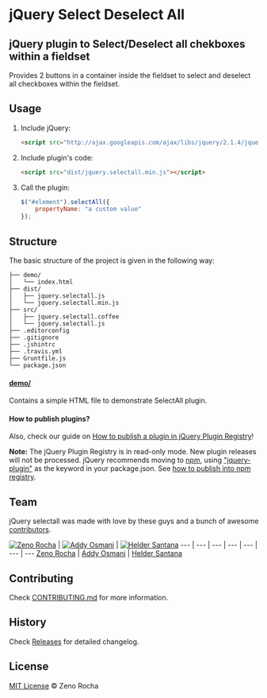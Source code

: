 # jQuery Select Deselect All

## jQuery plugin to Select/Deselect all chekboxes within a fieldset

Provides 2 buttons in a container inside the fieldset to select and deselect all checkboxes within the fieldset.


## Usage

1. Include jQuery:

	```html
	<script src="http://ajax.googleapis.com/ajax/libs/jquery/2.1.4/jquery.min.js"></script>
	```

2. Include plugin's code:

	```html
	<script src="dist/jquery.selectall.min.js"></script>
	```

3. Call the plugin:

	```javascript
	$("#element").selectAll({
		propertyName: "a custom value"
	});
	```

## Structure

The basic structure of the project is given in the following way:

```
├── demo/
│   └── index.html
├── dist/
│   ├── jquery.selectall.js
│   └── jquery.selectall.min.js
├── src/
│   ├── jquery.selectall.coffee
│   └── jquery.selectall.js
├── .editorconfig
├── .gitignore
├── .jshintrc
├── .travis.yml
├── Gruntfile.js
└── package.json
```

#### [demo/](https://github.com/jquery-selectall/selectall/tree/master/demo)

Contains a simple HTML file to demonstrate SelectAll plugin.


#### How to publish plugins?

Also, check our guide on [How to publish a plugin in jQuery Plugin Registry](https://github.com/jquery-selectall/selectall/wiki/How-to-publish-a-plugin-in-jQuery-Plugin-Registry
)!

**Note:** The jQuery Plugin Registry is in read-only mode. New plugin releases will not be processed.
jQuery recommends moving to [npm](https://www.npmjs.com/), using ["jquery-plugin"](https://www.npmjs.com/browse/keyword/jquery-plugin) as the keyword in your package.json. See [how to publish into npm registry](https://gist.github.com/coolaj86/1318304).

## Team

jQuery selectall was made with love by these guys and a bunch of awesome [contributors](https://github.com/jquery-selectall/selectall/graphs/contributors).

[![Zeno Rocha](http://gravatar.com/avatar/e190023b66e2b8aa73a842b106920c93?s=70)](http://zenorocha.com) | [![Addy Osmani](http://gravatar.com/avatar/96270e4c3e5e9806cf7245475c00b275?s=70)](http://addyosmani.com) | [![Helder Santana](http://gravatar.com/avatar/63fb620ee7d14fc91030d4349d189b3e?s=70)](http://heldr.com)
--- | --- | --- | --- | --- | --- | ---
[Zeno Rocha](http://zenorocha.com) | [Addy Osmani](http://addyosmani.com) | [Helder Santana](http://heldr.com)

## Contributing

Check [CONTRIBUTING.md](https://github.com/jquery-selectall/selectall/blob/master/CONTRIBUTING.md) for more information.

## History

Check [Releases](https://github.com/jquery-selectall/jquery-selectall/releases) for detailed changelog.

## License

[MIT License](http://zenorocha.mit-license.org/) © Zeno Rocha
